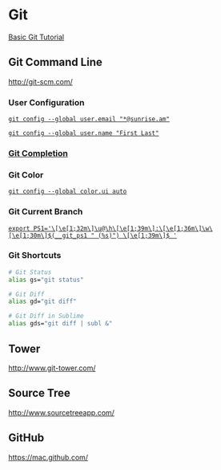 # Git

[Basic Git Tutorial](https://try.github.io)

## Git Command Line

http://git-scm.com/

### User Configuration

[`git config --global user.email "*@sunrise.am"`](https://help.github.com/articles/setting-your-email-in-git/)

[`git config --global user.name "First Last"`](https://help.github.com/articles/setting-your-username-in-git/)

### [Git Completion](https://github.com/git/git/blob/master/contrib/completion/git-completion.bash)

### Git Color

[`git config --global color.ui auto`](http://stackoverflow.com/questions/10998792/how-to-color-the-git-console-in-ubuntu)

### Git Current Branch

[`export PS1='\[\e[1;32m\]\u@\h\[\e[1;39m\]:\[\e[1;36m\]\w\[\e[1;30m\]$(__git_ps1 " (%s)") \[\e[1;39m\]$ '`](http://martinfitzpatrick.name/article/add-git-branch-name-to-terminal-prompt-mac/)

### Git Shortcuts

```bash
# Git Status
alias gs="git status"
```

```bash
# Git Diff
alias gd="git diff"
```

```bash
# Git Diff in Sublime
alias gds="git diff | subl &"
```

## Tower

http://www.git-tower.com/

## Source Tree

http://www.sourcetreeapp.com/

## GitHub

https://mac.github.com/
